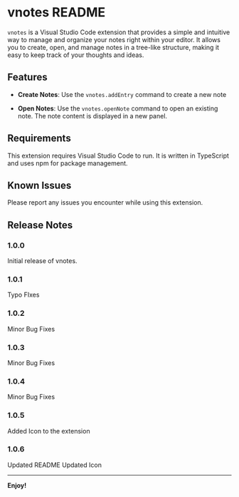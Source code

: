 # vnotes README

`vnotes` is a Visual Studio Code extension that provides a simple and intuitive way to manage and organize your notes right within your editor. It allows you to create, open, and manage notes in a tree-like structure, making it easy to keep track of your thoughts and ideas.

## Features

- **Create Notes**: Use the `vnotes.addEntry` command to create a new note

- **Open Notes**: Use the `vnotes.openNote` command to open an existing note. The note content is displayed in a new panel.

## Requirements

This extension requires Visual Studio Code to run. It is written in TypeScript and uses npm for package management.

## Known Issues

Please report any issues you encounter while using this extension.

## Release Notes

### 1.0.0

Initial release of vnotes.

### 1.0.1
Typo FIxes

### 1.0.2
Minor Bug Fixes

### 1.0.3
Minor Bug Fixes

### 1.0.4
Minor Bug Fixes

### 1.0.5
Added Icon to the extension

### 1.0.6
Updated README
Updated Icon

---

**Enjoy!**